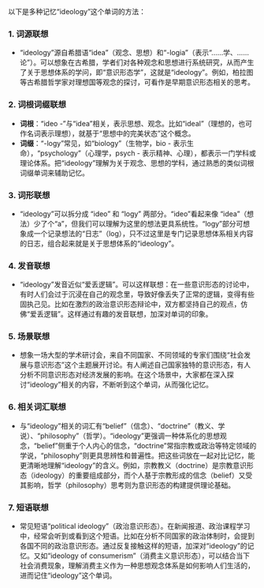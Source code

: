 以下是多种记忆“ideology”这个单词的方法：

### 1. 词源联想
 - “ideology”源自希腊语“idea”（观念、思想）和“-logia”（表示“……学、……论”）。可以想象在古希腊，学者们对各种观念和思想进行系统研究，从而产生了关于思想体系的学问，即“意识形态学”，这就是“ideology”。例如，柏拉图等古希腊哲学家对理想国等观念的探讨，可看作是早期意识形态相关的思考。

### 2. 词根词缀联想
 - **词根**：“ideo -”与“idea”相关，表示思想、观念。比如“ideal”（理想的，也可作名词表示理想），就基于“思想中的完美状态”这个概念。
 - **词缀**：“-logy”常见，如“biology”（生物学，bio - 表示生命），“psychology”（心理学，psych - 表示精神、心理），都表示一门学科或理论体系。把“ideology”理解为关于观念、思想的学科，通过熟悉的类似词根词缀单词来辅助记忆。

### 3. 词形联想
 - “ideology”可以拆分成 “ideo” 和 “logy” 两部分。“ideo”看起来像 “idea”（想法）少了个“a”，但我们可以理解为这里的想法更具系统性。“logy”部分可想象成一个记录想法的“日志”（log），只不过这里是专门记录思想体系相关内容的日志，组合起来就是关于思想体系的“ideology”。

### 4. 发音联想
 - “ideology”发音近似“爱丢逻辑”。可以这样联想：在一些意识形态的讨论中，有时人们会过于沉浸在自己的观念里，导致好像丢失了正常的逻辑，变得有些固执己见。比如在激烈的政治意识形态辩论中，双方都坚持自己的观点，仿佛“爱丢逻辑”。这样通过有趣的发音联想，加深对单词的印象。

### 5. 场景联想
 - 想象一场大型的学术研讨会，来自不同国家、不同领域的专家们围绕“社会发展与意识形态”这个主题展开讨论。有人阐述自己国家独特的意识形态，有人分析不同意识形态对经济发展的影响。在这个场景中，大家都在深入探讨“ideology”相关的内容，不断听到这个单词，从而强化记忆。

### 6. 相关词汇联想
 - 与“ideology”相关的词汇有“belief”（信念）、“doctrine”（教义、学说）、“philosophy”（哲学）。“ideology”更强调一种体系化的思想观念，“belief”侧重于个人内心的信念，“doctrine”常指宗教或政治等特定领域的学说，“philosophy”则更具思辨性和普遍性。把这些词放在一起对比记忆，能更清晰地理解“ideology”的含义。例如，宗教教义（doctrine）是宗教意识形态（ideology）的重要组成部分，而个人基于宗教形成的信念（belief）又受其影响，哲学（philosophy）思考则为意识形态的构建提供理论基础。

### 7. 短语联想
 - 常见短语“political ideology”（政治意识形态）。在新闻报道、政治课程学习中，经常会听到或看到这个短语。比如在分析不同国家的政治体制时，会提到各国不同的政治意识形态。通过反复接触这样的短语，加深对“ideology”的记忆。又如“ideology of consumerism”（消费主义意识形态），可以结合当下社会消费现象，理解消费主义作为一种思想观念体系是如何影响人们生活的，进而记住“ideology”这个单词。 